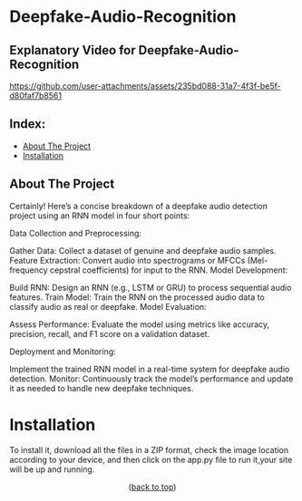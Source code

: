 <a id="readme-top"></a>

# Deepfake-Audio-Recognition

## Explanatory Video for Deepfake-Audio-Recognition
https://github.com/user-attachments/assets/235bd088-31a7-4f3f-be5f-d80faf7b8561



## Index: 
- [About The Project](#About-The-Project)
- [Installation](#Installation)

<!-- ABOUT THE PROJECT -->
## About The Project
Certainly! Here’s a concise breakdown of a deepfake audio detection project using an RNN model in four short points:

Data Collection and Preprocessing:

Gather Data: Collect a dataset of genuine and deepfake audio samples.
Feature Extraction: Convert audio into spectrograms or MFCCs (Mel-frequency cepstral coefficients) for input to the RNN.
Model Development:

Build RNN: Design an RNN (e.g., LSTM or GRU) to process sequential audio features.
Train Model: Train the RNN on the processed audio data to classify audio as real or deepfake.
Model Evaluation:

Assess Performance: Evaluate the model using metrics like accuracy, precision, recall, and F1 score on a validation dataset.

Deployment and Monitoring:

 Implement the trained RNN model in a real-time system for deepfake audio detection.
Monitor: Continuously track the model’s performance and update it as needed to handle new deepfake techniques.

# Installation
To install it, download all the files in a ZIP format, check the image location according to your device, and then click on the app.py file to run it,your site will be up and running.


<p align="center">(<a href="#readme-top">back to top</a>)</p>












